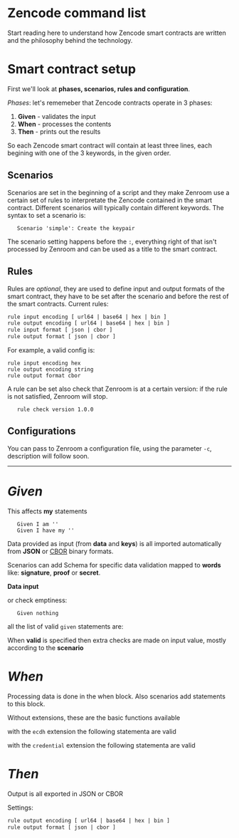 # Zencode command list

Start reading here to understand how Zencode smart contracts are written and the philosophy behind the technology. 

# Smart contract setup

First we'll look at **phases, scenarios, rules and configuration**.

*Phases*: let's rememeber that Zencode contracts operate in 3 phases:

1. **Given** - validates the input
2. **When** - processes the contents
3. **Then** - prints out the results

So each Zencode smart contract will contain at least three lines, each begining with one of the 3 keywords, in the given order.

## Scenarios

Scenarios are set in the beginning of a script and they make Zenroom use a certain set of rules to interpretate the Zencode contained in the smart contract. Different scenarios will typically contain different keywords. The syntax to set a scenario is: 

```gherkin
   Scenario 'simple': Create the keypair
```

The scenario setting happens before the ```:```, everything right of that isn't processed by Zenroom and can be used as a title to the smart contract. 

## Rules

Rules are *optional*, they are used to define input and output formats of the smart contract, they have to be set after the scenario and before the rest of the smart contracts. Current rules: 

```txt
rule input encoding [ url64 | base64 | hex | bin ]
rule output encoding [ url64 | base64 | hex | bin ]
rule input format [ json | cbor ]
rule output format [ json | cbor ]
```

For example, a valid config is: 

```gherkin
rule input encoding hex
rule output encoding string
rule output format cbor
```

A rule can be set also check that Zenroom is at a certain version: if the rule is not satisfied, Zenroom will stop. 

```gherkin
   rule check version 1.0.0
```

## Configurations 

You can pass to Zenroom a configuration file, using the parameter ```-c```, description will follow soon.

---

# *Given*

This affects **my** statements

```gherkin
   Given I am ''
   Given I have my ''
```

Data provided as input (from **data** and **keys**) is all imported
automatically from **JSON** or [CBOR](https://tools.ietf.org/html/rfc7049) binary formats.

Scenarios can add Schema for specific data validation mapped to **words** like: **signature**, **proof** or **secret**.


<!-- old stuff
 
 

```gherkin
   Given I have a ''
   Given I have a valid ''
   Given I have a '' inside ''
   Given I have a valid '' inside ''
   Given I have a '' from ''
   Given I have a valid '' from ''
   Given the '' is valid
```

-->

**Data input**


[](../_media/zencode_utterances_reworked.yaml ':include :fragment=given :type=code gherkin')


or check emptiness:

```gherkin
   Given nothing
```

all the list of valid `given` statements are:

[](../_media/zencode_utterances_reworked.yaml ':include :fragment=given :type=code gherkin')


When **valid** is specified then extra checks are made on input value,
mostly according to the **scenario**


# *When*

Processing data is done in the when block. Also scenarios add statements to this block.

Without extensions, these are the basic functions available

[](../_media/zencode_utterances_reworked.yaml ':include :fragment=when :type=code gherkin')

with the `ecdh` extension the following statementa are valid

[](../_media/zencode_utterances_reworked.yaml ':include :fragment=ecdh :type=code gherkin')

with the `credential` extension the following statementa are valid

[](../_media/zencode_utterances_reworked.yaml ':include :fragment=credential :type=code gherkin')

# *Then*

Output is all exported in JSON or CBOR

[](../_media/zencode_utterances_reworked.yaml ':include :fragment=then :type=code gherkin')

Settings:
```txt
rule output encoding [ url64 | base64 | hex | bin ]
rule output format [ json | cbor ]
```
